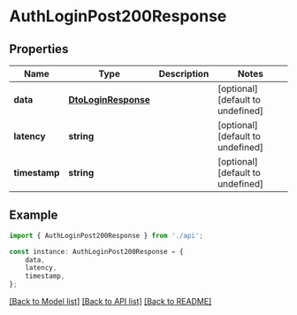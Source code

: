# AuthLoginPost200Response


## Properties

Name | Type | Description | Notes
------------ | ------------- | ------------- | -------------
**data** | [**DtoLoginResponse**](DtoLoginResponse.md) |  | [optional] [default to undefined]
**latency** | **string** |  | [optional] [default to undefined]
**timestamp** | **string** |  | [optional] [default to undefined]

## Example

```typescript
import { AuthLoginPost200Response } from './api';

const instance: AuthLoginPost200Response = {
    data,
    latency,
    timestamp,
};
```

[[Back to Model list]](../README.md#documentation-for-models) [[Back to API list]](../README.md#documentation-for-api-endpoints) [[Back to README]](../README.md)
